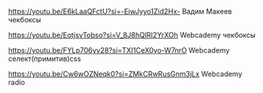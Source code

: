 https://youtu.be/E6kLaaQFctU?si=-EiwJyyo1Zid2Hx-   Вадим Макеев чекбоксы

https://youtu.be/EotjsvTobso?si=V_8J8hQlRI2YrXOh  Webcademy чекбоксы

https://youtu.be/FYLp706yv28?si=TXI1CeX0yo-W7nrO Webcademy селект(примитив)css

https://youtu.be/Cw6wOZNeqk0?si=ZMkCRwRusGnm3jLx   Webcademy radio 



